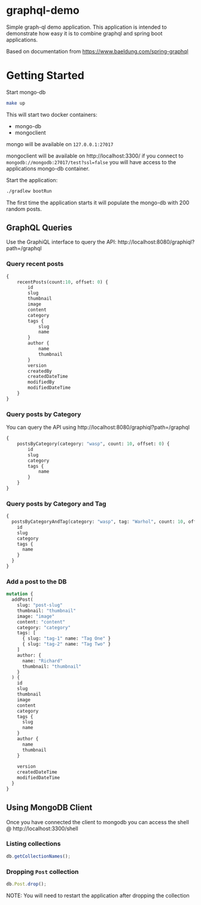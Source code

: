 # graphql-demo

Simple graph-ql demo application. This application is intended to demonstrate how easy it is to combine graphql
and spring boot applications.

Based on documentation from https://www.baeldung.com/spring-graphql

# Getting Started

Start mongo-db
```bash
make up
```
This will start two docker containers:
* mongo-db
* mongoclient

mongo will be available on `127.0.0.1:27017`

mongoclient will be available on http://localhost:3300/ if you connect to `mongodb://mongodb:27017/test?ssl=false`
you will have access to the applications mongo-db container.

Start the application:
```bash
./gradlew bootRun
```
The first time the application starts it will populate the mongo-db with 200 random posts.

## GraphQL Queries
Use the GraphiQL interface to query the API: http://localhost:8080/graphiql?path=/graphql

### Query recent posts
```graphql
{
    recentPosts(count:10, offset: 0) {
        id
        slug
        thumbnail
        image
        content
        category
        tags {
            slug
            name
        }
        author {
            name
            thumbnail
        }
        version
        createdBy
        createdDateTime
        modifiedBy
        modifiedDateTime
    }
}
```

### Query posts by Category

You can query the API using http://localhost:8080/graphiql?path=/graphql

```graphql
{
    postsByCategory(category: "wasp", count: 10, offset: 0) {
        id
        slug
        category
        tags {
            name
        }
    }
}
```

### Query posts by Category and Tag
```graphql
{
  postsByCategoryAndTag(category: "wasp", tag: "Warhol", count: 10, offset: 0) {
    id
    slug
    category
    tags {
      name
    }
  }
}
```

### Add a post to the DB
```graphql
mutation {
  addPost(
    slug: "post-slug"
    thumbnail: "thumbnail"
    image: "image"
    content: "content"
    category: "category"
    tags: [
      { slug: "tag-1" name: "Tag One" }
      { slug: "tag-2" name: "Tag Two" }
    ]
    author: {
      name: "Richard"
      thumbnail: "thumbnail"
    }
  ) {
    id
    slug
    thumbnail
    image
    content
    category
    tags {
      slug
      name
    }
    author {
      name
      thumbnail
    }
    
    version
    createdDateTime
    modifiedDateTime
  }
}
```

## Using MongoDB Client
Once you have connected the client to mongodb you can access the shell @ http://localhost:3300/shell

### Listing collections
```javascript
db.getCollectionNames();
```

### Dropping `Post` collection
```javascript
db.Post.drop();
```
NOTE: You will need to restart the application after dropping the collection